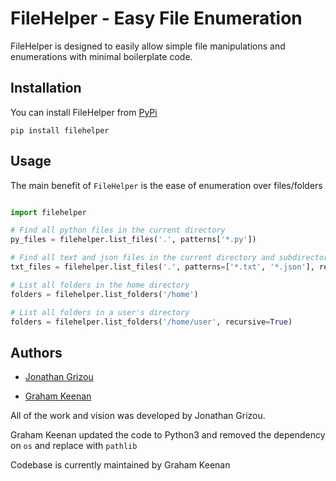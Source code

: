 # FileHelper - Easy File Enumeration

FileHelper is designed to easily allow simple file manipulations and enumerations with minimal boilerplate code.

## Installation

You can install FileHelper from [PyPi](https://pypi.org/project/filehelper/)

```
pip install filehelper
```

## Usage

The main benefit of `FileHelper` is the ease of enumeration over files/folders

```python

import filehelper

# Find all python files in the current directory
py_files = filehelper.list_files('.', patterns['*.py'])

# Find all text and json files in the current directory and subdirectories
txt_files = filehelper.list_files('.', patterns=['*.txt', '*.json'], recursive=True)

# List all folders in the home directory
folders = filehelper.list_folders('/home')

# List all folders in a user's directory
folders = filehelper.list_folders('/home/user', recursive=True)

```

## Authors

* [Jonathan Grizou](https://github.com/jgrizou)

* [Graham Keenan](https://github.com/tyrannican)

All of the work and vision was developed by Jonathan Grizou.

Graham Keenan updated the code to Python3 and removed the dependency on `os` and replace with `pathlib`

Codebase is currently maintained by Graham Keenan